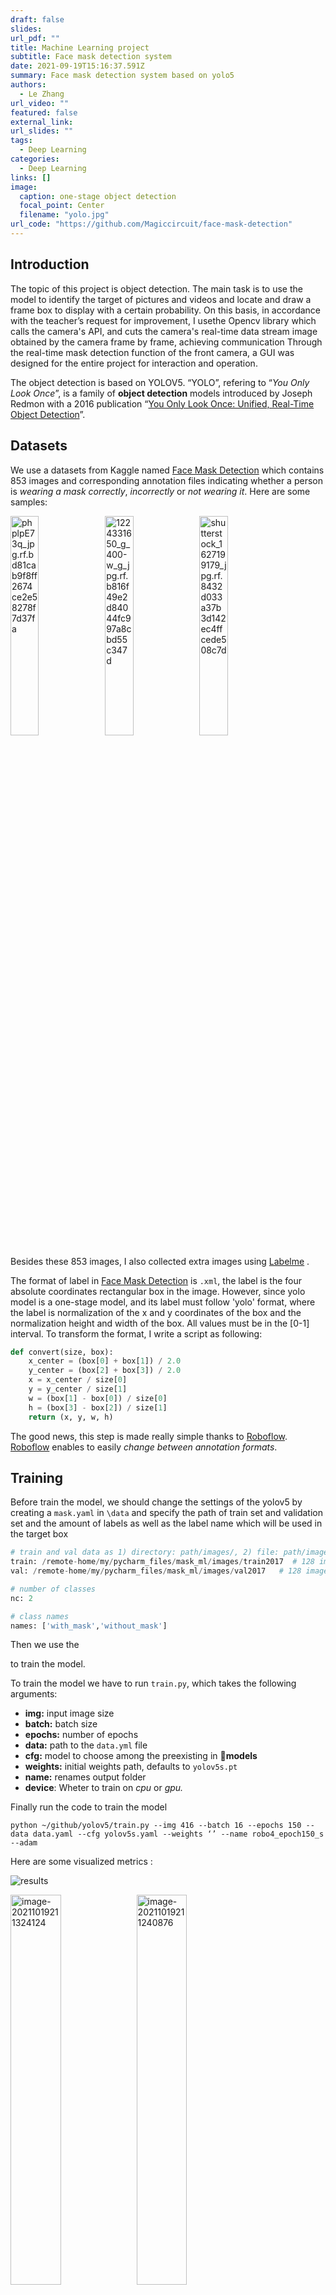 ```yaml
---
draft: false
slides: 
url_pdf: ""
title: Machine Learning project
subtitle: Face mask detection system 
date: 2021-09-19T15:16:37.591Z
summary: Face mask detection system based on yolo5
authors:
  - Le Zhang
url_video: ""
featured: false
external_link: 
url_slides: ""
tags: 
  - Deep Learning
categories:
  - Deep Learning
links: []
image:
  caption: one-stage object detection
  focal_point: Center
  filename: "yolo.jpg"
url_code: "https://github.com/Magiccircuit/face-mask-detection"
---
```


## Introduction

The topic of this project is object detection. The main task is to use the model to identify the target of pictures and videos and locate and draw a frame box to display with a certain probability. On this basis, in accordance with the teacher’s request for improvement, I usethe Opencv library which calls the camera's API, and cuts the camera's real-time data stream image obtained by the camera frame by frame, achieving communication Through the real-time mask detection function of the front camera, a GUI was designed for the entire project for interaction and operation.

The object detection is based on YOLOV5.  “YOLO”, refering to “*You Only Look Once*”, is a family of **object detection** models introduced by Joseph Redmon with a 2016 publication “[You Only Look Once: Unified, Real-Time Object Detection](https://arxiv.org/pdf/1506.02640.pdf)”.



## Datasets

We use a datasets from Kaggle named  [Face Mask Detection](https://www.kaggle.com/andrewmvd/face-mask-detection) which contains 853 images and corresponding annotation files indicating whether a person is *wearing a mask correctly*, *incorrectly* or *not wearing it*. Here are some samples:

<img src="https://i.loli.net/2021/10/19/LUtMi3bvaFQVSjh.jpg" alt="phplpE73q_jpg.rf.bd81cab9f8ff2674ce2e58278f7d37fa" width= "30%"  /><img src="https://i.loli.net/2021/10/19/h8KtiZLSAcnMNwg.jpg" alt="1224331650_g_400-w_g_jpg.rf.b816f49e2d84044fc997a8cbd55c347d"  width= "30%"   /><img src="https://i.loli.net/2021/10/19/pzC7YTbUcgDmVNS.jpg" alt="shutterstock_1627199179_jpg.rf.8432d033a37b3d142ec4ffcede508c7d" width= "30%"  />




Besides these 853 images, I also collected extra images using [Labelme](https://github.com/wkentaro/labelme) .	


The format of label in [Face Mask Detection](https://www.kaggle.com/andrewmvd/face-mask-detection) is `.xml`, the label is the four absolute coordinates  rectangular box in the image. However, since yolo model is a one-stage model, and its label must follow 'yolo' format, where the label is normalization of the x and y coordinates of the box  and the normalization height and width of the box. All values must be in the [0-1] interval. To transform the format, I write a script as following:

```python
def convert(size, box):
    x_center = (box[0] + box[1]) / 2.0
    y_center = (box[2] + box[3]) / 2.0
    x = x_center / size[0]
    y = y_center / size[1]
    w = (box[1] - box[0]) / size[0]
    h = (box[3] - box[2]) / size[1]
    return (x, y, w, h)
```

The good news, this step is made really simple thanks to [Roboflow](https://roboflow.com/). [Roboflow](https://roboflow.com/) enables to easily *change between annotation formats*.

## Training

Before train the model,  we should change the settings of the yolov5 by creating a  `mask.yaml` in `\data` and specify the path of train set and validation set and the amount of labels as well as the label name which will be used in the target box

```python
# train and val data as 1) directory: path/images/, 2) file: path/images.txt, or 3) list: [path1/images/, path2/images/]
train: /remote-home/my/pycharm_files/mask_ml/images/train2017  # 128 images
val: /remote-home/my/pycharm_files/mask_ml/images/val2017   # 128 images

# number of classes
nc: 2

# class names
names: ['with_mask','without_mask']
```



Then we use the 

[code]: https://github.com/Magiccircuit/face-mask-detection

to train the model. 

To train the model we have to run `train.py`, which takes the following arguments:

- **img:** input image size
- **batch:** batch size
- **epochs:** number of epochs
- **data:** path to the `data.yml` file
- **cfg:** model to choose among the preexisting in 📁**models**
- **weights:** initial weights path, defaults to `yolov5s.pt` 
- **name:** renames output folder
- **device**: Wheter to train on *cpu* or *gpu.*

Finally run the code to train the model

```
python ~/github/yolov5/train.py --img 416 --batch 16 --epochs 150 --data data.yaml --cfg yolov5s.yaml --weights ‘’ --name robo4_epoch150_s --adam
```

Here are some visualized metrics :

![results](https://i.loli.net/2021/10/20/fXJOFqIjyQEZL2b.png)

<img src="https://i.loli.net/2021/10/19/qot1BKZ4k6RCjm9.png" alt="image-20211019211324124" width= "40%"  /><img src="https://i.loli.net/2021/10/19/hDmMgYpx41Okwf3.png" alt="image-20211019211240876" width= "40%"  />

The output of the model is the probability and the coordinates of the box, to visualize the result, use following script:

```python
from facenet_pytorch import MTCNN, extract_face
import matplotlib.image as mpl
import matplotlib.pyplot as plt
import os
import cv2

path = r'.\coco_images'
labels_path = r'.\coco_labels'
ims = os.listdir(path)
ignored_ones = []

for img in ims:

    im_path = path+'\\'+img
    im = mpl.imread(im_path)

    try:
        boxes, probs, points = mtcnn.detect(im, landmarks=True)
    except RuntimeError as e:
        print(f"Couldn't detect {im_path}")
        continue
        
    if boxes is not None:
        for box, prob in zip(boxes, probs):
            startX, startY, endX, endY = box.astype(int)

            color = (0,255,0) 
            cv2.putText(im, 
                        f'{prob:.1%}', 
                        (startX, startY - 10), 
                        fontFace=cv2.FONT_HERSHEY_SIMPLEX,
                        fontScale=.5, 
                        color=color,
                        thickness=2)
            cv2.rectangle(im, (startX, startY), (endX, endY), color, 2) 

        w= int(im.shape[0])
        h= int(im.shape[1])

        label = img.rstrip('.jpg')
        with open(rf'{labels_path}\{label}.txt', 'w') as f:
            for item in boxes:
                b = (startX, endX, startY, endY)
                # convert_to_darknet at 
                # https://gist.github.com/AlexanderNixon/fb741fa2e950c7e0228394027ff9dffc
                bb = convert_to_darknet((w,h), b) 
                box = ' '.join(item.astype(str))
                f.write(f"0 {box}\n")
        print(img)
        plt.imshow(im)
        plt.show()

    else:
        ignored_ones.append(im_path)
```

and finally we can get results as following:

![test_batch1_pred](https://i.loli.net/2021/10/20/C2Ts4AU63aWOgND.jpg)


## Inference

To run inference, we have to call `detect.py`, and adjust the following parameters:

- **weights:** weights of the trained model
- **source:** input file/folder to run inference on, `0` for webcam
- **output:** directory to save results
- **iou-thres**: IOU threshold for NMS, defaults to `0.45`
- **conf-thres**: object confidence threshold



## GUI 

For better interactions, I design an GUI for the project, where user can upload a image or video and the results can be shown in the application, the whole project can be packed as a .exe application by `pyinstaller`, and can be used by anyone even this person has no knowledge of programming and AI. 

The main tool is `Qtdesiner`, and the UI contains 3 `push_button` and 2 `image box` to show the original picture and result picture. 

![image-20211019212159702](https://i.loli.net/2021/10/19/MQCe5w3lBucb1Ar.png)

Then we translate this `.ui` file to `.py` file, this process can be down with a python script. Finally we need to utilize the `signal` and `slot` function to connect the GUI with our program, the core class is as follows:

```python
class MyMainWindow(QMainWindow,Ui_MainWindow):
    def __init__(self,parent=None):
        super(MyMainWindow,self).__init__(parent)
        self.setupUi(self)
    def opencamera(self):
        os.system('python detect.py --source 0 --weights weights/best.pt --conf-thres 0.6')
    def openimage(self):
        imgName, imgType = QFileDialog.getOpenFileName(self, "打开图片", "", "*.jpg;;*.png;;All Files(*)")
        #print(imgName,imgType)
        os.system('python detect.py --source %s --weights weights/best.pt --conf-thres 0.6'%imgName)
        path='D:/mlfinal_pj/inference'
        folder_name=os.listdir(path)[-1]
        img_name=os.listdir(path+'/'+folder_name)[0]
        img_path=path+'/'+folder_name+'/'+img_name
        print(img_path)
        jpg = QtGui.QPixmap(imgName).scaled(self.label.width(), self.label.height())
        jpg_detect=QtGui.QPixmap(img_path).scaled(self.label.width(), self.label.height())
        self.label.setPixmap(jpg)
        self.label_2.setPixmap(jpg_detect)
    def openvedio(self):
        vedioName, vedioType = QFileDialog.getOpenFileName(self, "打开图片", "", "*.jpg;;*.png;;All Files(*)")
        print(vedioName)
        os.system('python detect.py --source %s --weights weights/best.pt --conf-thres 0.60'%vedioName)
```

 This is the final program(left is image detection and right are video detection):

![image-20211019213731744](https://i.loli.net/2021/10/19/1BFKvtwqRIOb9pm.png)



